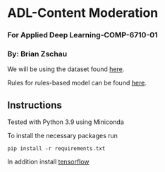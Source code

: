 # ADL-Content Moderation
### For Applied Deep Learning-COMP-6710-01
### By: Brian Zschau

We will be using the dataset found [here](https://data.mendeley.com/datasets/9sxpkmm8xn/1).

Rules for rules-based model can be found [here](https://github.com/ChrisIsKing/Rule-By-Example/tree/main/data/rulesets).


## Instructions
Tested with Python 3.9 using Miniconda

To install the necessary packages run
```
pip install -r requirements.txt
```

In addition install [tensorflow](https://www.tensorflow.org/install)